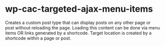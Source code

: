 wp-cac-targeted-ajax-menu-items
===============================

Creates a custom post type that can display posts on any other page or post without reloading the page. Loading this content can be done via menu items OR links generated by a shortcode. Target location is created by a shortcode within a page or post.
